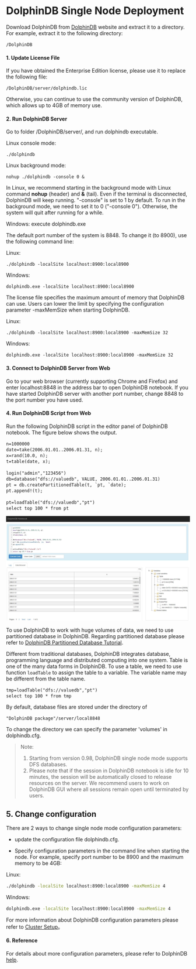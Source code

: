 # DolphinDB Single Node Deployment

Download DolphinDB from [DolphinDB](http://www.dolphindb.com/downloads.html) website and extract it to a directory. For example, extract it to the following directory:

```
/DolphinDB
```

#### 1. Update License File 

If you have obtained the Enterprise Edition license, please use it to replace the following file:

```
/DolphinDB/server/dolphindb.lic
```
Otherwise, you can continue to use the community version of DolphinDB, which allows up to 4GB of memory use. 

#### 2. Run DolphinDB Server

Go to folder /DolphinDB/server/, and run dolphindb executable. 

Linux console mode: 
```
./dolphindb
```
Linux background mode: 
```
nohup ./dolphindb -console 0 &
```
In Linux, we recommend starting in the background mode with Linux command **nohup** (header) and **&** (tail). Even if the terminal is disconnected, DolphinDB will keep running. "-console" is set to 1 by default. To run in the background mode, we need to set it to 0 ("-console 0"). Otherwise, the system will quit after running for a while. 

Windows: execute dolphindb.exe

The default port number of the system is 8848. To change it (to 8900), use the following command line:

Linux:
```
./dolphindb -localSite localhost:8900:local8900
```
Windows:
```
dolphindb.exe -localSite localhost:8900:local8900
```

The license file specifies the maximum amount of memory that DolphinDB can use. Users can lower the limit by specifying the configuration parameter -maxMemSize when starting DolphinDB. 

Linux:
```
./dolphindb -localSite localhost:8900:local8900 -maxMemSize 32
```
Windows:
```
dolphindb.exe -localSite localhost:8900:local8900 -maxMemSize 32
```

#### 3. Connect to DolphinDB Server from Web

Go to your web browser (currently supporting Chrome and Firefox) and enter localhost:8848 in the address bar to open DolphinDB notebook. If you have started DolphinDB server with another port number, change 8848 to the port number you have used.


#### 4. Run DolphinDB Script from Web

Run the following DolphinDB script in the editor panel of DolphinDB notebook. The figure below shows the output. 

```
n=1000000
date=take(2006.01.01..2006.01.31, n);
x=rand(10.0, n);
t=table(date, x);

login("admin","123456")
db=database("dfs://valuedb", VALUE, 2006.01.01..2006.01.31)
pt = db.createPartitionedTable(t, `pt, `date);
pt.append!(t);

pt=loadTable("dfs://valuedb","pt")
select top 100 * from pt
```
![the result](images/single_notebook.jpg)

To use DolphinDB to work with huge volumes of data, we need to use partitioned database in DolphinDB. Regarding partitioned database please refer to [DolphinDB Partitioned Database Tutorial](https://github.com/dolphindb/Tutorials_EN/blob/master/database.md).

Different from traditional databases, DolphinDB integrates database, programming language and distributed computing into one system. Table is one of the many data forms in DolphinDB. To use a table, we need to use function `loadTable` to assign the table to a variable. The variable name may be different from the table name.  

```
tmp=loadTable("dfs://valuedb","pt")
select top 100 * from tmp
```

By default, database files are stored under the directory of 
```
"DolphinDB package"/server/local8848
```
To change the directory we can specify the parameter 'volumes' in dolphindb.cfg.

> Note:
> 1. Starting from version 0.98, DolphinDB single node mode supports DFS databases. 
> 2. Please note that if the session in DolphinDB notebook is idle for 10 minutes, the session will be automatically closed to release resources on the server. We recommend users to work on DolphinDB GUI where all sessions remain open until terminated by users.

## 5. Change configuration 

There are 2 ways to change single node mode configuration parameters:

- update the configuration file dolphindb.cfg. 

- Specify configuration parameters in the command line when starting the node. For example, specify port number to be 8900 and the maximum memory to be 4GB:

Linux:

```sh
./dolphindb -localSite localhost:8900:local8900 -maxMemSize 4
```

Windows:

```sh
dolphindb.exe -localSite localhost:8900:local8900 -maxMemSize 4
```

For more information about DolphinDB configuration parameters please refer to [Cluster Setup](https://www.dolphindb.com/help/ClusterSetup.html)。

#### 6. Reference

For details about more configuration parameters, please refer to DolphinDB [help](http://dolphindb.com/help/).

